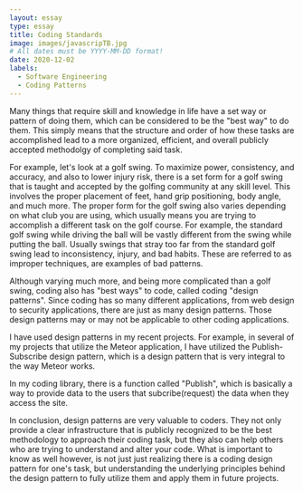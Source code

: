 ```yaml
---
layout: essay
type: essay
title: Coding Standards
image: images/javascripTB.jpg
# All dates must be YYYY-MM-DD format!
date: 2020-12-02
labels:
  - Software Engineering
  - Coding Patterns
---
```


Many things that require skill and knowledge in life have a set way or pattern of doing them, which can be considered to be the "best way" to do them. This simply means that the structure and order of how these tasks are accomplished lead to a more organized, efficient, and overall publicly accepted methodolgy of completing said task.

For example, let's look at a golf swing. To maximize power, consistency, and accuracy, and also to lower injury risk, there is a set form for a golf swing that is taught and accepted by the golfing community at any skill level. This involves the proper placement of feet, hand grip positioning, body angle, and much more. The proper form for the golf swing also varies depending on what club you are using, which usually means you are trying to accomplish a different task on the golf course. For example, the standard golf swing while driving the ball will be vastly different from the swing while putting the ball. 
Usually swings that stray too far from the standard golf swing lead to inconsistency, injury, and bad habits. These are referred to as improper techniques, are examples of bad patterns.

Although varying much more, and being more complicated than a golf swing, coding also has "best ways" to code, called coding "design patterns". Since coding has so many different applications, from web design to security applications, there are just as many design patterns. Those design patterns may or may not be applicable to other coding applications.

I have used design patterns in my recent projects. For example, in several of my projects that utilize the Meteor application, I have utilized the Publish-Subscribe design pattern, which is a design pattern that is very integral to the way Meteor works.

In my coding library, there is a function called "Publish", which is basically a way to provide data to the users that subcribe(request) the data when they access the site. 

In conclusion, design patterns are very valuable to coders. They not only provide a clear infrastructure that is publicly recognized to be the best methodology to approach their coding task, but they also can help others who are trying to understand and alter your code. What is important to know as well however, is not just just realizing there is a coding design pattern for one's task, but understanding the underlying principles behind the design pattern to fully utilize them and apply them in future projects.

